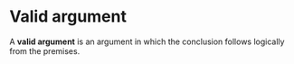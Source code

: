 # Valid argument
A **valid argument** is an argument in which the conclusion follows logically from the premises.